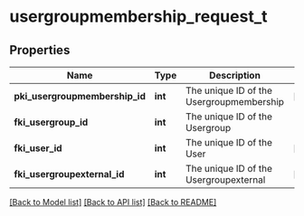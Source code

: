 # usergroupmembership_request_t

## Properties
Name | Type | Description | Notes
------------ | ------------- | ------------- | -------------
**pki_usergroupmembership_id** | **int** | The unique ID of the Usergroupmembership | [optional] 
**fki_usergroup_id** | **int** | The unique ID of the Usergroup | 
**fki_user_id** | **int** | The unique ID of the User | [optional] 
**fki_usergroupexternal_id** | **int** | The unique ID of the Usergroupexternal | [optional] 

[[Back to Model list]](../README.md#documentation-for-models) [[Back to API list]](../README.md#documentation-for-api-endpoints) [[Back to README]](../README.md)


